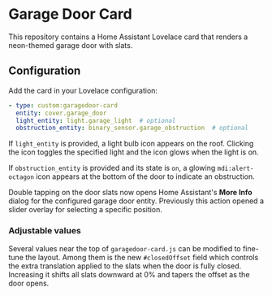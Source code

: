 # Garage Door Card

This repository contains a Home Assistant Lovelace card that renders a neon-themed garage door with slats.

## Configuration

Add the card in your Lovelace configuration:

```yaml
- type: custom:garagedoor-card
  entity: cover.garage_door
  light_entity: light.garage_light  # optional
  obstruction_entity: binary_sensor.garage_obstruction  # optional
```

If `light_entity` is provided, a light bulb icon appears on the roof. Clicking
the icon toggles the specified light and the icon glows when the light is on.

If `obstruction_entity` is provided and its state is `on`, a glowing
`mdi:alert-octagon` icon appears at the bottom of the door to indicate an
obstruction.

Double tapping on the door slats now opens Home Assistant's **More Info**
dialog for the configured garage door entity. Previously this action opened a
slider overlay for selecting a specific position.

### Adjustable values

Several values near the top of `garagedoor-card.js` can be modified to fine-tune the layout. Among them is the new `#closedOffset` field which controls the extra translation applied to the slats when the door is fully closed. Increasing it shifts all slats downward at 0% and tapers the offset as the door opens.
